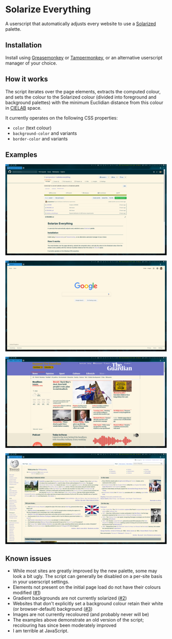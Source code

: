 # Solarize Everything

A userscript that automatically adjusts every website to use a
[Solarized](https://ethanschoonover.com/solarized/) palette.

## Installation

Install using
[Greasemonkey](https://addons.mozilla.org/en-GB/firefox/addon/greasemonkey/) or
[Tampermonkey](https://chrome.google.com/webstore/detail/tampermonkey/dhdgffkkebhmkfjojejmpbldmpobfkfo?hl=en),
or an alternative userscript manager of your choice.

## How it works

The script iterates over the page elements, extracts the computed colour, and
sets the colour to the Solarized colour (divided into foreground and background
palettes) with the minimum Euclidian distance from this colour in
[CIELAB](https://en.wikipedia.org/wiki/CIELAB_color_space) space.

It currently operates on the following CSS properties:
* `color` (text colour)
* `background-color` and variants
* `border-color` and variants

## Examples

![](examples/github.png)

![](examples/google.png)

![](examples/guardian.png)

![](examples/wikipedia.png)

## Known issues

* While most sites are greatly improved by the new palette, some may look a bit
  ugly. The script can generally be disabled on a per-site basis in your
  userscript settings.
* Elements not present on the initial page load do not have their colours
  modified ([#1](https://github.com/georgewatson/solarize-everything/issues/1))
* Gradient backgrounds are not currently solarized ([#2](https://github.com/georgewatson/solarize-everything/issues/2))
* Websites that don't explicitly set a background colour retain their white (or
  browser-default) background ([#3](https://github.com/georgewatson/solarize-everything/issues/3))
* Images are not currently recoloured (and probably never will be)
* The examples above demonstrate an old version of the script; recolouring has
  since been moderately improved
* I am terrible at JavaScript.
